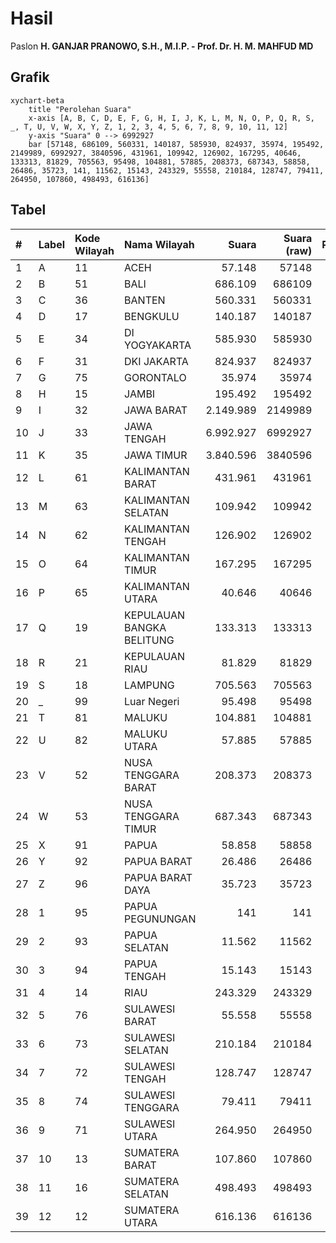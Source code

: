 # Hasil

Paslon **H. GANJAR PRANOWO, S.H., M.I.P. - Prof. Dr. H. M. MAHFUD MD**

## Grafik

```mermaid
xychart-beta
    title "Perolehan Suara"
    x-axis [A, B, C, D, E, F, G, H, I, J, K, L, M, N, O, P, Q, R, S, _, T, U, V, W, X, Y, Z, 1, 2, 3, 4, 5, 6, 7, 8, 9, 10, 11, 12]
    y-axis "Suara" 0 --> 6992927
    bar [57148, 686109, 560331, 140187, 585930, 824937, 35974, 195492, 2149989, 6992927, 3840596, 431961, 109942, 126902, 167295, 40646, 133313, 81829, 705563, 95498, 104881, 57885, 208373, 687343, 58858, 26486, 35723, 141, 11562, 15143, 243329, 55558, 210184, 128747, 79411, 264950, 107860, 498493, 616136]
```

## Tabel

| #  | Label | Kode Wilayah | Nama Wilayah              | Suara     | Suara (raw) | Persentase |
|:-- |:----- |:------------ |:------------------------- | ---------:| -----------:| ----------:|
| 1  | A     | 11           | ACEH                      | 57.148    | 57148       | 0,27       |
| 2  | B     | 51           | BALI                      | 686.109   | 686109      | 3,21       |
| 3  | C     | 36           | BANTEN                    | 560.331   | 560331      | 2,62       |
| 4  | D     | 17           | BENGKULU                  | 140.187   | 140187      | 0,66       |
| 5  | E     | 34           | DI YOGYAKARTA             | 585.930   | 585930      | 2,74       |
| 6  | F     | 31           | DKI JAKARTA               | 824.937   | 824937      | 3,86       |
| 7  | G     | 75           | GORONTALO                 | 35.974    | 35974       | 0,17       |
| 8  | H     | 15           | JAMBI                     | 195.492   | 195492      | 0,91       |
| 9  | I     | 32           | JAWA BARAT                | 2.149.989 | 2149989     | 10,06      |
| 10 | J     | 33           | JAWA TENGAH               | 6.992.927 | 6992927     | 32,72      |
| 11 | K     | 35           | JAWA TIMUR                | 3.840.596 | 3840596     | 17,97      |
| 12 | L     | 61           | KALIMANTAN BARAT          | 431.961   | 431961      | 2,02       |
| 13 | M     | 63           | KALIMANTAN SELATAN        | 109.942   | 109942      | 0,51       |
| 14 | N     | 62           | KALIMANTAN TENGAH         | 126.902   | 126902      | 0,59       |
| 15 | O     | 64           | KALIMANTAN TIMUR          | 167.295   | 167295      | 0,78       |
| 16 | P     | 65           | KALIMANTAN UTARA          | 40.646    | 40646       | 0,19       |
| 17 | Q     | 19           | KEPULAUAN BANGKA BELITUNG | 133.313   | 133313      | 0,62       |
| 18 | R     | 21           | KEPULAUAN RIAU            | 81.829    | 81829       | 0,38       |
| 19 | S     | 18           | LAMPUNG                   | 705.563   | 705563      | 3,30       |
| 20 | _     | 99           | Luar Negeri               | 95.498    | 95498       | 0,45       |
| 21 | T     | 81           | MALUKU                    | 104.881   | 104881      | 0,49       |
| 22 | U     | 82           | MALUKU UTARA              | 57.885    | 57885       | 0,27       |
| 23 | V     | 52           | NUSA TENGGARA BARAT       | 208.373   | 208373      | 0,97       |
| 24 | W     | 53           | NUSA TENGGARA TIMUR       | 687.343   | 687343      | 3,22       |
| 25 | X     | 91           | PAPUA                     | 58.858    | 58858       | 0,28       |
| 26 | Y     | 92           | PAPUA BARAT               | 26.486    | 26486       | 0,12       |
| 27 | Z     | 96           | PAPUA BARAT DAYA          | 35.723    | 35723       | 0,17       |
| 28 | 1     | 95           | PAPUA PEGUNUNGAN          | 141       | 141         | 0,00       |
| 29 | 2     | 93           | PAPUA SELATAN             | 11.562    | 11562       | 0,05       |
| 30 | 3     | 94           | PAPUA TENGAH              | 15.143    | 15143       | 0,07       |
| 31 | 4     | 14           | RIAU                      | 243.329   | 243329      | 1,14       |
| 32 | 5     | 76           | SULAWESI BARAT            | 55.558    | 55558       | 0,26       |
| 33 | 6     | 73           | SULAWESI SELATAN          | 210.184   | 210184      | 0,98       |
| 34 | 7     | 72           | SULAWESI TENGAH           | 128.747   | 128747      | 0,60       |
| 35 | 8     | 74           | SULAWESI TENGGARA         | 79.411    | 79411       | 0,37       |
| 36 | 9     | 71           | SULAWESI UTARA            | 264.950   | 264950      | 1,24       |
| 37 | 10    | 13           | SUMATERA BARAT            | 107.860   | 107860      | 0,50       |
| 38 | 11    | 16           | SUMATERA SELATAN          | 498.493   | 498493      | 2,33       |
| 39 | 12    | 12           | SUMATERA UTARA            | 616.136   | 616136      | 2,88       |



